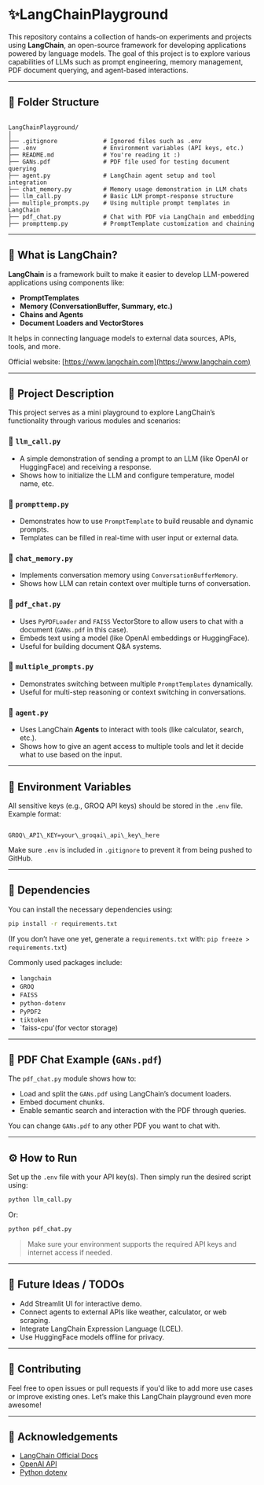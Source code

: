 # ✨LangChainPlayground

This repository contains a collection of hands-on experiments and projects using **LangChain**, an open-source framework for developing applications powered by language models. The goal of this project is to explore various capabilities of LLMs such as prompt engineering, memory management, PDF document querying, and agent-based interactions.

---

## 📂 Folder Structure

```

LangChainPlayground/
│
├── .gitignore             # Ignored files such as .env
├── .env                   # Environment variables (API keys, etc.)
├── README.md              # You're reading it :)
├── GANs.pdf               # PDF file used for testing document querying
├── agent.py               # LangChain agent setup and tool integration
├── chat_memory.py         # Memory usage demonstration in LLM chats
├── llm_call.py            # Basic LLM prompt-response structure
├── multiple_prompts.py    # Using multiple prompt templates in LangChain
├── pdf_chat.py            # Chat with PDF via LangChain and embedding
├── prompttemp.py          # PromptTemplate customization and chaining

```

---

## 🧠 What is LangChain?

**LangChain** is a framework built to make it easier to develop LLM-powered applications using components like:

- **PromptTemplates**
- **Memory (ConversationBuffer, Summary, etc.)**
- **Chains and Agents**
- **Document Loaders and VectorStores**

It helps in connecting language models to external data sources, APIs, tools, and more.

Official website: [https://www.langchain.com](https://www.langchain.com)

---

## 📝 Project Description

This project serves as a mini playground to explore LangChain’s functionality through various modules and scenarios:

### 🔹 `llm_call.py`
- A simple demonstration of sending a prompt to an LLM (like OpenAI or HuggingFace) and receiving a response.
- Shows how to initialize the LLM and configure temperature, model name, etc.

### 🔹 `prompttemp.py`
- Demonstrates how to use `PromptTemplate` to build reusable and dynamic prompts.
- Templates can be filled in real-time with user input or external data.

### 🔹 `chat_memory.py`
- Implements conversation memory using `ConversationBufferMemory`.
- Shows how LLM can retain context over multiple turns of conversation.

### 🔹 `pdf_chat.py`
- Uses `PyPDFLoader` and `FAISS` VectorStore to allow users to chat with a document (`GANs.pdf` in this case).
- Embeds text using a model (like OpenAI embeddings or HuggingFace).
- Useful for building document Q&A systems.

### 🔹 `multiple_prompts.py`
- Demonstrates switching between multiple `PromptTemplates` dynamically.
- Useful for multi-step reasoning or context switching in conversations.

### 🔹 `agent.py`
- Uses LangChain **Agents** to interact with tools (like calculator, search, etc.).
- Shows how to give an agent access to multiple tools and let it decide what to use based on the input.

---

## 🔐 Environment Variables

All sensitive keys (e.g., GROQ API keys) should be stored in the `.env` file. Example format:

```

GROQ\_API\_KEY=your\_groqai\_api\_key\_here

````

Make sure `.env` is included in `.gitignore` to prevent it from being pushed to GitHub.

---

## 📄 Dependencies

You can install the necessary dependencies using:

```bash
pip install -r requirements.txt
````

(If you don’t have one yet, generate a `requirements.txt` with:
`pip freeze > requirements.txt`)

Commonly used packages include:

* `langchain`
* `GROQ`
* `FAISS`
* `python-dotenv`
* `PyPDF2`
* `tiktoken`
* `faiss-cpu'(for vector storage)

---

## 📘 PDF Chat Example (`GANs.pdf`)

The `pdf_chat.py` module shows how to:

* Load and split the `GANs.pdf` using LangChain’s document loaders.
* Embed document chunks.
* Enable semantic search and interaction with the PDF through queries.

You can change `GANs.pdf` to any other PDF you want to chat with.

---

## ⚙️ How to Run

Set up the `.env` file with your API key(s). Then simply run the desired script using:

```bash
python llm_call.py
```

Or:

```bash
python pdf_chat.py
```

> Make sure your environment supports the required API keys and internet access if needed.

---

## 🚀 Future Ideas / TODOs

* Add Streamlit UI for interactive demo.
* Connect agents to external APIs like weather, calculator, or web scraping.
* Integrate LangChain Expression Language (LCEL).
* Use HuggingFace models offline for privacy.

---

## 🤝 Contributing

Feel free to open issues or pull requests if you'd like to add more use cases or improve existing ones. Let’s make this LangChain playground even more awesome!

---

## 🙌 Acknowledgements

* [LangChain Official Docs](https://docs.langchain.com)
* [OpenAI API](https://platform.openai.com/)
* [Python dotenv](https://pypi.org/project/python-dotenv/)

```
